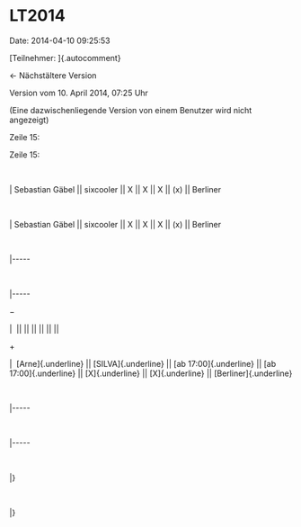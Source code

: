 LT2014
======

Date: 2014-04-10 09:25:53

[Teilnehmer: ]{.autocomment}

← Nächstältere Version

Version vom 10. April 2014, 07:25 Uhr

(Eine dazwischenliegende Version von einem Benutzer wird nicht
angezeigt)

Zeile 15:

Zeile 15:

 

<div>

\| Sebastian Gäbel \|\| sixcooler \|\| X \|\| X \|\| X \|\| (x) \|\|
Berliner

</div>

 

<div>

\| Sebastian Gäbel \|\| sixcooler \|\| X \|\| X \|\| X \|\| (x) \|\|
Berliner

</div>

 

<div>

\|\-\-\-\--

</div>

 

<div>

\|\-\-\-\--

</div>

−

<div>

\|  \|\| \|\| \|\| \|\| \|\| \|\|  

</div>

\+

<div>

\|  [Arne]{.underline} \|\| [SILVA]{.underline} \|\| [ab
17:00]{.underline} \|\| [ab 17:00]{.underline} \|\| [X]{.underline} \|\|
[X]{.underline} \|\| [Berliner]{.underline}

</div>

 

<div>

\|\-\-\-\--

</div>

 

<div>

\|\-\-\-\--

</div>

 

<div>

\|}

</div>

 

<div>

\|}

</div>
